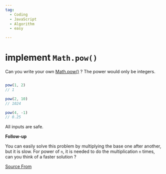 ```yaml
---
tag:
  - Coding
  - JavaScript
  - Algorithm
  - easy

---
```

  
# implement `Math.pow()`

Can you write your own [Math.pow()](https://developer.mozilla.org/en-US/docs/Web/JavaScript/Reference/Global_Objects/Math/pow) ? The power would only be integers.

```js

pow(1, 2)
// 1

pow(2, 10)
// 1024

pow(4, -1)
// 0.25
```

All inputs are safe.

**Follow-up**

You can easily solve this problem by multiplying the base one after another, but it is slow. For power of `n`, it is needed to do the multiplication `n` times, can you think of a faster solution ?


[Source From](https://bigfrontend.dev/problem/implement-Math-pow)

  